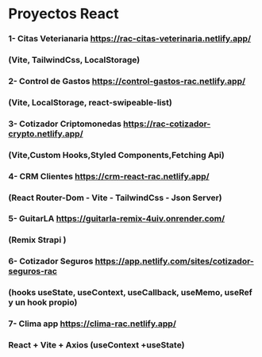 # Proyectos React

### 1- Citas Veterianaria https://rac-citas-veterinaria.netlify.app/

### (Vite, TailwindCss, LocalStorage)

### 2- Control de Gastos https://control-gastos-rac.netlify.app/

### (Vite, LocalStorage, react-swipeable-list)

### 3- Cotizador Criptomonedas https://rac-cotizador-crypto.netlify.app/

### (Vite,Custom Hooks,Styled Components,Fetching Api)

### 4- CRM Clientes https://crm-react-rac.netlify.app/

### (React Router-Dom - Vite - TailwindCss - Json Server)

### 5- GuitarLA https://guitarla-remix-4uiv.onrender.com/

### (Remix Strapi )

### 6- Cotizador Seguros https://app.netlify.com/sites/cotizador-seguros-rac

### (hooks useState, useContext, useCallback, useMemo, useRef y un hook propio)

### 7- Clima app https://clima-rac.netlify.app/

### React + Vite + Axios (useContext +useState)
